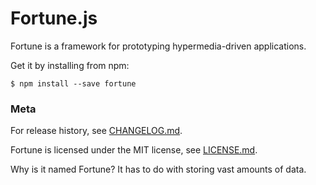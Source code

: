 # Fortune.js

Fortune is a framework for prototyping hypermedia-driven applications.

Get it by installing from npm:
```
$ npm install --save fortune
```

### Meta

For release history, see [CHANGELOG.md](https://github.com/daliwali/fortune/blob/master/CHANGELOG.md).

Fortune is licensed under the MIT license, see [LICENSE.md](https://github.com/daliwali/fortune/blob/master/LICENSE.md).

Why is it named Fortune? It has to do with storing vast amounts of data.
